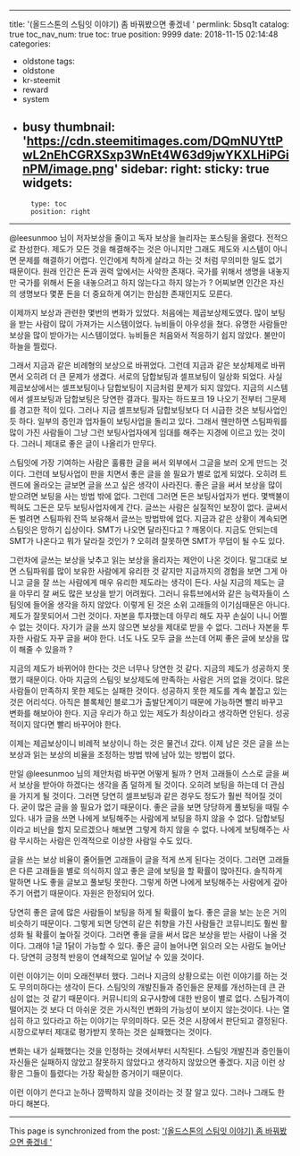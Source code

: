 
---
title: '(올드스톤의 스팀잇 이야기) 좀 바꿔봤으면 좋겠네 '
permlink: 5bsq1t
catalog: true
toc_nav_num: true
toc: true
position: 9999
date: 2018-11-15 02:14:48
categories:
- oldstone
tags:
- oldstone
- kr-steemit
- reward
- system
- busy
thumbnail: 'https://cdn.steemitimages.com/DQmNUYttPwL2nEhCGRXSxp3WnEt4W63d9jwYKXLHiPGinPM/image.png'
sidebar:
    right:
        sticky: true
widgets:
    -
        type: toc
        position: right
---



@leesunmoo 님이 저자보상을 줄이고 독자 보상을 늘리자는 포스팅을 올렸다. 전적으로 찬성한다. 제도가 모든 것을 해결해주는 것은 아니지만 그래도 제도와 시스템이 아니면 문제를 해결하기 어렵다. 인간에게 착하게 살라고 하는 것 처럼 무의미한 일도 없기 때문이다. 원래 인간은 돈과 권력 앞에서는 사악한 존재다. 국가를 위해서 생명을 내놓지만 국가를 위해서 돈을 내놓으려고 하지 않는다고 하지 않는가 ? 어찌보면 인간은 자신의 생명보다 몇푼 돈을 더 중요하게 여기는 한심한 존재인지도 모른다. 

이제까지 보상과 관련한 몇번의 변화가 있었다. 처음에는 제곱보상제도였다. 많이 보팅을 받는 사람이 많이 가져가는 시스템이었다. 뉴비들이 아우성을 쳤다. 유명한 사람들만 보상을 많이 받아가는 시스템이었다. 뉴비들은 처음와서 적응하기 쉽지 않았다. 불만이 하늘을 찔렀다. 

그래서 지금과 같은 비례형의 보상으로 바뀌었다. 그런데 지금과 같은 보상체제로 바뀌면서 오히려 더 큰 문제가 생겼다. 서로의 담합보팅과 셀프보팅이 일상화 되었다. 사실 제곱보상에서는 셀프보팅이나 담합보팅이 지금처럼 문제가 되지 않았다. 지금의 시스템에서 셀프보팅과 담합보팅은 당연한 결과다. 필자는 하드포크 19 나오기 전부터 그문제를 경고한 적이 있다. 그러나 지금 셀프보팅과 담합보팅보다 더 시급한 것은 보팅사업인 듯 하다. 일부의 증인과 업자들이 보팅사업을 돌리고 있다. 그래서 웬만하면 스팀파워를 많이 가진 사람들이 그냥 그런 보팅사업자에게 임대를 해주는 지경에 이르고 있는 것이다. 그러니 제대로 좋은 글이 나올리가 만무다. 

스팀잇에 가장 기여하는 사람은 훌륭한 글을 써서 외부에서 그글을 보러 오게 만드는 것이다. 그런데 보팅사업이 판을 치면서 좋은 글을 쓸 필요가 별로 없게 되었다. 오히려 트렌드에 올라오는 글보면 글을 쓰고 싶은 생각이 사라진다. 좋은 글을 써서 보상을 많이 받으려면 보팅을 사는 방법 밖에 없다. 그런데 그러면 돈은 보팅사업자가 번다. 몇백불이 찍혀도 그돈은 모두 보팅사업자에게 간다. 글쓰는 사람은 실질적인 보장이 없다. 글써서 돈 벌려면 스팀파워 잔뜩 보유해서 글쓰는 방법밖에 없다. 지금과 같은 상황이 계속되면 스팀잇은 망하기 십상이다. SMT가 나오면 달라진다고 ? 깨몽이다. 지금도 안되는데 SMT가 나온다고 뭐가 달라질 것인가 ? 오히려 잘못하면 SMT가 무덤이 될 수도 있다. 

그런차에 글쓰는 보상을 낮추고 읽는 보상을 올리자는 제안이 나온 것이다. 말그대로 보면 스팀파워를 많이 보유한 사람에게 유리한 것 같지만 지금까지의 경험을 보면 그게 아니고 글을 잘 쓰는 사람에게 매우 유리한 제도라는 생각이 든다. 사실 지금의 제도는 글을 아무리 잘 써도 많은 보상을 받기 어려웠다. 그러니 유튜브에서와 같은 능력자들이 스팀잇에 들어올 생각을 하지 않았다. 이렇게 된 것은 소위 고래들의 이기심때문은 아니다. 제도가 잘못되어서 그런 것이다. 자본을 투자했는데 아무리 해도 자꾸 손실이 나니 어쩔 수 없는 것이다. 자기가 글을 쓰지 않으면 보상을 제대로 받을 수 없다. 그러나 자본을 투자한 사람도 자꾸 글을 써야 한다. 너도 나도 모두 글을 쓰는데 어찌 좋은 글에 보상을 많이 해줄 수 있을까 ? 

지금의 제도가 바뀌어야 한다는 것은 너무나 당연한 것 같다. 지금의 제도가 성공하지 못했기 때문이다. 아마 지금의 스팀잇 보상제도에 만족하는 사람은 거의 없을 것이다. 많은 사람들이 만족하지 못한 제도는 실패한 것이다. 성공하지 못한 제도를 계속 붙잡고 있는 것은 어리석다. 아직은 블록체인 블로그가 출발단계이기 때문에 가능하면 빨리 바꾸고 변화를 해보아야 한다. 지금 우리가 하고 있는 제도가 최상이라고 생각하면 안된다. 성공적이지 않다면 빨리 바꾸어야 한다.

이제는 제곱보상이니 비례적 보상이니 하는 것은 물건너 갔다. 이제 남은 것은 글을 쓰는 보상과 읽는 보상의 비율을 조정하는 방법 밖에 남아 있는 방법이 없다. 

만일  @leesunmoo 님의 제안처럼 바꾸면 어떻게 될까 ? 먼저 고래들이 스스로 글을 써서 보상을 받아야 하겠다는 생각을 좀 덜하게 될 것이다. 오히려 보팅을 하는데 더 관심을 가지게 될 것이다. 그러면 당연히 셀프보팅과 같은 경우도 정도가 훨씬 적어질 것이다. 굳이 많은 글을 쓸 필요가 없기 때문이다. 좋은 글을 보면 당당하게 풀보팅을 때릴 수 있다. 내가 글을 쓰면 나에게 보팅해주는 사람에게 보팅을 하지 않을 수 없다. 담합보팅이라고 비난을 할지 모르겠으나 해보면 그렇게 하지 않을 수 없다. 나에게 보팅해주는 사람 무시하는 사람은 인격적으로 이상한 사람일 수도 있다. 

글을 쓰는 보상 비율이 줄어들면 고래들이 글을 적게 쓰게 된다는 것이다. 그러면 고래들은 다른 고래들을 별로 의식하지 않고 좋은 글에 보팅을 할 확률이 많아진다. 솔직하게 말하면 나도 좋을 글보고 풀보팅 못한다. 그렇게 하면 나에게 보팅해주는 사람에게 갚아주기 어렵기 때문이다. 자원은 한정되어 있다.

당연히 좋은 글에 많은 사람들이 보팅을 하게 될 확률이 높다. 좋은 글을 보는 눈은 거의 비슷하기 때문이다. 그렇게 되면 당연히 같은 취향을 가진 사람들간 코뮤니티도 훨씬 활성화 될 확률이 높아질 것이다. 그러면 좋을 글을 써서 많은 보상을 받는 사람이 나올 것이다. 그래야 1글 1닭이 가능할 수 있다. 좋은 글이 늘어나면 읽으러 오는 사람도 늘어난다. 당연히 긍정적 반응이 연쇄적으로 일어날 수 있을 것이다. 

이런 이야기는 이미 오래전부터 했다. 그러나 지금의 상황으로는 이런 이야기를 하는 것도 무의미하다는 생각이 든다. 스팀잇의 개발진들과 증인들은 문제를 개선하는데 큰 관심이 없는 것 같기 때문이다. 커뮤니티의 요구사항에 대한 반응이 별로 없다. 스팀가격이 떨어지는 것 보다 더 아쉬운 것은 가시적인 변화의 가능성이 보이지 않는것이다. 나는 열심히 하고 있다라고 하는 이야기는 무의미하다. 모든 것은 시장에서 판단되고 결정된다. 시장으로부터 제대로 평가받지 못하는 것은 실패했다는 것이다. 

변화는 내가 실패했다는 것을 인정하는 것에서부터 시작된다. 스팀잇 개발진과 증인들이 자신들은 실패하지 않았고 잘못하지 않았다고 생각하지 않았으면 좋겠다. 지금 이런 상황은 그들이 틀렸다는 가장 확실한 증거이기 때문이다. 

이런 이야기 쓴다고 눈하나 깜짝하지 않을 것이라는 것 잘 알고 있다. 그러나 그래도 한마디 해본다.

- - -

This page is synchronized from the post: ['(올드스톤의 스팀잇 이야기) 좀 바꿔봤으면 좋겠네 '](https://steemit.com/@oldstone/5bsq1t)
